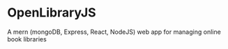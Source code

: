 # OpenLibraryJS
A mern (mongoDB, Express, React, NodeJS) web app for managing online book libraries
